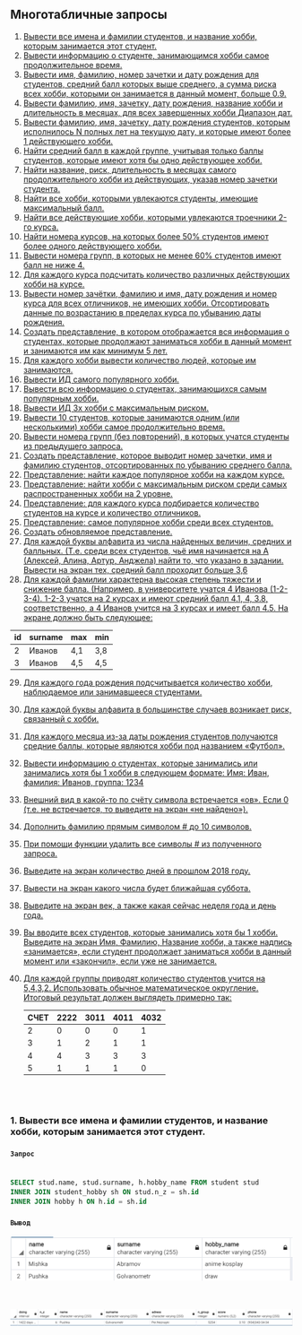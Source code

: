 ## <a name="3!!"></a>Многотабличные запросы

1. [Вывести все имена и фамилии студентов, и название хобби, которым занимается этот студент.](#3_1)
2. [Вывести информацию о студенте, занимающимся хобби самое продолжительное время.](#3_2)
3. [Вывести имя, фамилию, номер зачетки и дату рождения для студентов, средний балл которых выше среднего, а сумма риска всех хобби, которыми он занимается в данный момент, больше 0.9.](#3_3)
4. [Вывести фамилию, имя, зачетку, дату рождения, название хобби и длительность в месяцах, для всех завершенных хобби Диапазон дат.](#3_4)
5. [Вывести фамилию, имя, зачетку, дату рождения студентов, которым исполнилось N полных лет на текущую дату, и которые имеют более 1 действующего хобби.](#3_5)
6. [Найти средний балл в каждой группе, учитывая только баллы студентов, которые имеют хотя бы одно действующее хобби.](#3_6)
7. [Найти название, риск, длительность в месяцах самого продолжительного хобби из действующих, указав номер зачетки студента.](#3_7)
8. [Найти все хобби, которыми увлекаются студенты, имеющие максимальный балл.](#3_8)
9. [Найти все действующие хобби, которыми увлекаются троечники 2-го курса.](#3_9)
10. [Найти номера курсов, на которых более 50% студентов имеют более одного действующего хобби.](#3_10)
11. [Вывести номера групп, в которых не менее 60% студентов имеют балл не ниже 4.](#3_11)
12. [Для каждого курса подсчитать количество различных действующих хобби на курсе.](#3_12)
13. [Вывести номер зачётки, фамилию и имя, дату рождения и номер курса для всех отличников, не имеющих хобби. Отсортировать данные по возрастанию в пределах курса по убыванию даты рождения.](#3_13)
14. [Создать представление, в котором отображается вся информация о студентах, которые продолжают заниматься хобби в данный момент и занимаются им как минимум 5 лет.](#3_14)
15. [Для каждого хобби вывести количество людей, которые им занимаются.](#3_15)
16. [Вывести ИД самого популярного хобби.](#3_16)
17. [Вывести всю информацию о студентах, занимающихся самым популярным хобби.](#3_17)
18. [Вывести ИД 3х хобби с максимальным риском.](#3_18)
19. [Вывести 10 студентов, которые занимаются одним (или несколькими) хобби самое продолжительно время.](#3_19)
20. [Вывести номера групп (без повторений), в которых учатся студенты из предыдущего запроса.](#3_20)
21. [Создать представление, которое выводит номер зачетки, имя и фамилию студентов, отсортированных по убыванию среднего балла.](#3_21)
22. [Представление: найти каждое популярное хобби на каждом курсе.](#3_22)
23. [Представление: найти хобби с максимальным риском среди самых распространенных хобби на 2 уровне.](#3_23)
24. [Представление: для каждого курса подбирается количество студентов на курсе и количество отличников.](#3_24)
25. [Представление: самое популярное хобби среди всех студентов.](#3_25)
26. [Создать обновляемое представление.](#3_26)
27. [Для каждой буквы алфавита из числа найденных величин, средних и балльных. (Т.е. среди всех студентов, чьё имя начинается на А (Алексей, Алина, Артур, Анджела) найти то, что указано в задании. Вывести на экран тех, средний балл проходит больше 3,6](#3_27)
28. [Для каждой фамилии характерна высокая степень тяжести и снижение балла. (Например, в университете учатся 4 Иванова (1-2-3-4). 1-2-3 учатся на 2 курсах и имеют средний балл 4.1, 4, 3.8, соответственно, а 4 Иванов учится на 3 курсах и имеет балл 4.5. На экране должно быть следующее:](#3_28)

id | surname | max | min
---|---------|-----|----    
2  | Иванов  | 4,1 | 3,8
3  | Иванов  | 4,5 | 4,5

29. [Для каждого года рождения подсчитывается количество хобби, наблюдаемое или занимавшееся студентами.](#3_29)
30. [Для каждой буквы алфавита в большинстве случаев возникает риск, связанный с хобби.](#3_30)
31. [Для каждого месяца из-за даты рождения студентов получаются средние баллы, которые являются хобби под названием «Футбол».](#3_31)
32. [Вывести информацию о студентах, которые занимались или занимались хотя бы 1 хобби в следующем формате: Имя: Иван, фамилия: Иванов, группа: 1234](#3_32)
33. [Внешний вид в какой-то по счёту символа встречается «ов». Если 0 (т.е. не встречается, то выведите на экран «не найдено»).](#3_33)
34. [Дополнить фамилию прямым символом # до 10 символов.](#3_34)
35. [При помощи функции удалить все символы # из полученного запроса.](#3_35)
36. [Выведите на экран количество дней в прошлом 2018 году.](#3_36)
37. [Вывести на экран какого числа будет ближайшая суббота.](#3_37)
38. [Выведите на экран век, а также какая сейчас неделя года и день года.](#3_38)
39. [Вы вводите всех студентов, которые занимались хотя бы 1 хобби. Выведите на экран Имя, Фамилию, Название хобби, а также надпись «занимается», если студент продолжает заниматься хобби в данный момент или «закончил», если уже не занимается.](#3_39)
40. [Для каждой группы приводят количество студентов учится на 5,4,3,2. Использовать обычное математическое округление. Итоговый результат должен выглядеть примерно так:](#3_40)

    | СЧЕТ | 2222 | 3011 | 4011 | 4032 |
    | ----- | ---- | ---- | ---- | ---- |
    | 2 | 0 | 0 | 0 | 1 |
    | 3 | 1 | 2 | 1 | 1 |
    | 4 | 4 | 3 | 3 | 3 |
    | 5 | 1 | 1 | 1 | 0 |

<br></br>

### <a name="3_1"></a> 1. Вывести все имена и фамилии студентов, и название хобби, которым занимается этот студент.

#### `Запрос`

```SQL

SELECT stud.name, stud.surname, h.hobby_name FROM student stud
INNER JOIN student_hobby sh ON stud.n_z = sh.id
INNER JOIN hobby h ON h.id = sh.id

```

#### `Вывод`

![sql1](https://github.com/cesarevo/TBD-First/blob/08caf77588af0a4d967b873ff7ce90cfb03d9dcc/sql1.png)

<br></br>
![sql2](sql_pict/sql2.png)






